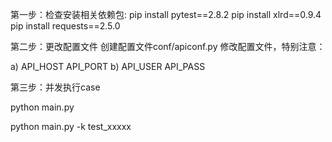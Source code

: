第一步：检查安装相关依赖包:
pip install pytest==2.8.2
pip install xlrd==0.9.4
pip install requests==2.5.0

第二步：更改配置文件
创建配置文件conf/apiconf.py
修改配置文件，特别注意：

a) API_HOST
   API_PORT
b) API_USER
   API_PASS

第三步：并发执行case

python main.py

python main.py -k test_xxxxx
